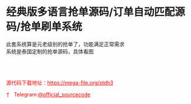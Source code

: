# 经典版多语言抢单源码/订单自动匹配源码​/抢单刷单系统

此套系统算是元老级别的抢单了，功能满足正常需求<br>系统是泰国定制的抢单源码，具体看图<br><br><br><br>


<p style="color: red;">源代码下载地址：<a href="https://mega-file.org/stdh3" style="color: red;">https://mega-file.org/stdh3</a></p><p style="color: red;"><img src="https://cdn-icons-png.flaticon.com/512/2111/2111646.png" alt="Telegram Icon" style="width: 16px; vertical-align: middle; margin-right: 5px;">Telegram:<a href="https://t.me/official_sourcecode" style="color: red;">@official_sourcecode</a></p>